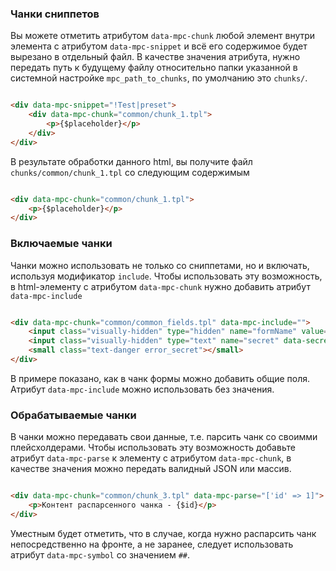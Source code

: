 ### Чанки сниппетов

Вы можете отметить атрибутом `data-mpc-chunk` любой элемент внутри элемента с атрибутом `data-mpc-snippet` и всё его содержимое будет вырезано в отдельный файл. В качестве
значения атрибута, нужно передать путь к будущему файлу относительно папки указанной в системной настройке `mpc_path_to_chunks`, по умолчанию это `chunks/`.

```html

<div data-mpc-snippet="!Test|preset">
    <div data-mpc-chunk="common/chunk_1.tpl">
        <p>{$placeholder}</p>
    </div>
</div>
```

В результате обработки данного html, вы получите файл `chunks/common/chunk_1.tpl` со следующим содержимым

```html

<div data-mpc-chunk="common/chunk_1.tpl">
    <p>{$placeholder}</p>
</div>
```

### Включаемые чанки

Чанки можно использовать не только со сниппетами, но и включать, используя модификатор `include`. Чтобы использовать эту возможность, в html-элементу с
атрибутом `data-mpc-chunk` нужно добавить атрибут `data-mpc-include`

```html

<div data-mpc-chunk="common/common_fields.tpl" data-mpc-include="">
    <input class="visually-hidden" type="hidden" name="formName" value="{$formName}">
    <input class="visually-hidden" type="text" name="secret" data-secret="{$secret}" style="position: absolute;opacity:0;z-index: -1;" autocomplete="off">
    <small class="text-danger error_secret"></small>
</div>
```

В примере показано, как в чанк формы можно добавить общие поля. Атрибут `data-mpc-include` можно использовать без значения.

### Обрабатываемые чанки

В чанки можно передавать свои данные, т.е. парсить чанк со своимми плейсхолдерами. Чтобы использовать эту возможность добавьте атрибут `data-mpc-parse` к элементу с
атрибутом `data-mpc-chunk`, в качестве значения можно передать валидный JSON или массив.

```html

<div data-mpc-chunk="common/chunk_3.tpl" data-mpc-parse="['id' => 1]">
    <p>Контент распарсенного чанка - {$id}</p>
</div>
```

Уместным будет отметить, что в случае, когда нужно распарсить чанк непосредственно на фронте, а не заранее, следует использовать атрибут `data-mpc-symbol` со значением `##`. 
